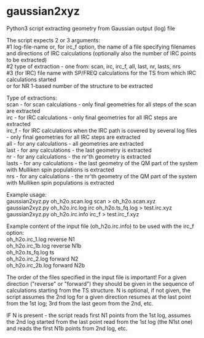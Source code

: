 # gaussian2xyz
Python3 script extracting geometry from Gaussian output (log) file

The script expects 2 or 3 arguments: \
    #1 log-file-name or, for irc_f option, the name of a file specifying filenames and directions of IRC calculations (optionally also the number of IRC points to be extracted)\
    #2 type of extraction - one from: scan, irc, irc_f, all, last, nr, lasts, nrs\
    #3 (for IRC) file name with SP/FREQ calculations for the TS from which IRC calculations started\
        or for NR 1-based number of the structure to be extracted

Type of extractions:\
scan - for scan calculations - only final geometries for all steps of the scan are extracted\
irc - for IRC calculations - only final geometries for all IRC steps are extracted\
irc_f - for IRC calculations when the IRC path is covered by several log files - only final geometries for all IRC steps are extracted\
all - for any calculations - all geometries are extracted\
last - for any calculations - the last geometry is extracted\
nr - for any calculations - the nr'th geometry is extracted\
lasts - for any calculations - the last geometry of the QM part of the system with Mulliken spin populations is extracted\
nrs - for any calculations - the nr'th geometry of the QM part of the system with Mulliken spin populations is extracted

Example usage:\
gaussian2xyz.py oh_h2o.scan.log scan > oh_h2o.scan.xyz\
gaussian2xyz.py oh_h2o.irc.log irc oh_h2o.ts_fq.log > test.irc.xyz\
gaussian2xyz.py oh_h2o.irc.info irc_f > test.irc_f.xyz


Example content of the input file (oh_h2o.irc.info) to be used with the irc_f option:\
oh_h2o.irc_1.log       reverse	N1\
oh_h2o.irc_1b.log      reverse  N1b\
oh_h2o.ts_fq.log       ts\
oh_h2o.irc_2.log       forward	N2\
oh_h2o.irc_2b.log      forward	N2b

The order of the files specified in the input file is important! 
For a given direction ("reverse" or "forward") they should be given in the sequence 
of calculations starting from the TS structure. 
N<x> is optional, if not given, the script assumes the 2nd log for a given direction 
resumes at the last point from the 1st log; 3rd from the last geom from the 2nd, etc. 

IF N<x> is present - the script reads first N1 points from the 1st log, assumes the 2nd log 
started from the last point read from the 1st log (the N1st one) and reads the first N1b points
from 2nd log, etc.


